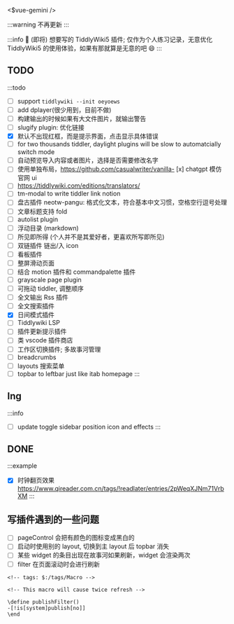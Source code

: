 <$vue-gemini />

:::warning
不再更新
:::

:::info
🔌 (即将) 想要写的 TiddlyWiki5 插件; 仅作为个人练习记录，无意优化 TiddlyWiki5 的使用体验，如果有那就算是无意的吧 😄
:::


## TODO

:::todo
- [ ] support `tiddlywiki --init oeyoews`
- [ ] add dplayer(很少用到，目前不做)
- [ ] 构建输出的时候如果有大文件图片，就输出警告
- [ ] slugify plugin: 优化链接
- [x] 默认不出现红框，而是提示界面，点击显示具体错误
- [ ] for two thousands tiddler, daylight plugins will be slow to automatcially switch mode
- [ ] 自动预览导入内容或者图片，选择是否需要修改名字
- [ ] 使用单独布局，https://github.com/casualwriter/vanilla- [x] chatgpt 模仿官网 ui
- [ ] https://tiddlywiki.com/editions/translators/
- [ ] tm-modal to write tiddler link notion
- [ ] 盘古插件 neotw-pangu: 格式化文本，符合基本中文习惯，空格空行逗号处理
- [ ] 文章标题支持 fold
- [ ] autolist plugin
- [ ] 浮动目录 (markdown)
- [ ] 所见即所得 (个人并不是其爱好者，更喜欢所写即所见)
- [ ] 双链插件 链出/入 icon
- [ ] 看板插件
- [ ] 整屏滑动页面
- [ ] 结合 motion 插件和 commandpalette 插件
- [ ] grayscale page plugin
- [ ] 可拖动 tiddler, 调整顺序
- [ ] 全文输出 Rss 插件
- [ ] 全文搜索插件 
- [x] 日间模式插件
- [ ] Tiddlywiki LSP
- [ ] 插件更新提示插件
- [ ] 类 vscode 插件商店
- [ ] 工作区切换插件; 多故事河管理
- [ ] breadcrumbs
- [ ] layouts 搜索菜单
- [ ] topbar to leftbar just like itab homepage
:::

## Ing

:::info
- [ ] update toggle sidebar position icon and effects
:::

## DONE

:::example
- [x] 时钟翻页效果 https://www.qireader.com.cn/tags/!readlater/entries/2pWeqXJNm71VrbXM
:::

## 写插件遇到的一些问题

- [ ] pageControl 会把有颜色的图标变成黑白的
- [ ] 启动时使用别的 layout, 切换到主 layout 后 topbar 消失
- [ ] 某些 widget 的条目出现在故事河如果刷新，widget 会渲染两次
- [ ] filter 在页面滚动时会进行刷新
```plain 
<!-- tags: $:/tags/Macro -->

<!-- This macro will cause twice refresh -->

\define publishFilter()
-[!is[system]publish[no]]
\end
```